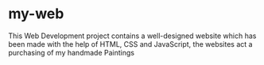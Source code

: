 # my-web
 This Web Development project contains a well-designed website which has been made with the help of HTML, CSS and JavaScript, the websites act a purchasing of my handmade Paintings
